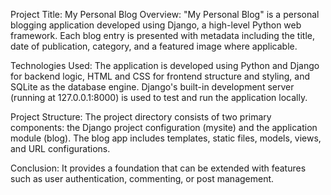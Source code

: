 Project Title: My Personal Blog
Overview:
"My Personal Blog" is a personal blogging application developed using Django, a high-level Python web framework.
Each blog entry is presented with metadata including the title, date of publication, category, and a featured image where applicable.

Technologies Used:
The application is developed using Python and Django for backend logic, HTML and CSS for frontend structure and styling, and SQLite as the database engine.
Django's built-in development server (running at 127.0.0.1:8000) is used to test and run the application locally.

Project Structure:
The project directory consists of two primary components: the Django project configuration (mysite) and the application module (blog).
The blog app includes templates, static files, models, views, and URL configurations. 

Conclusion:
It provides a foundation that can be extended with features such as user authentication, commenting, or post management. 
